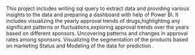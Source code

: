 This project includes writing sql query to extract data and providing various insights to the data and preparing a dashboard with help of Power BI. It includes visualizing the yearly approval trends of drugs,highlighting any significant patterns or fluctuations,exploring approval trends over the years based on different sponsors. Uncovering patterns and changes in approval rates among sponsors. Visualizing the segmentation of the products based on marketing Status and Modeling of the data for prediction .
